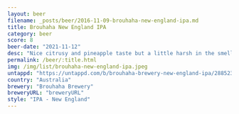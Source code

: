 ```yaml
---
layout: beer
filename: _posts/beer/2016-11-09-brouhaha-new-england-ipa.md
title: Brouhaha New England IPA
category: beer
score: 8
beer-date: "2021-11-12"
desc: "Nice citrusy and pineapple taste but a little harsh in the smell. Gets better as it goes down as orange comes through"
permalink: /beer/:title.html
img: /img/list/brouhaha-new-england-ipa.jpeg
untappd: "https://untappd.com/b/brouhaha-brewery-new-england-ipa/2885234"
country: "Australia"
brewery: "Brouhaha Brewery"
breweryURL: "breweryURL"
style: "IPA - New England"
---
```


